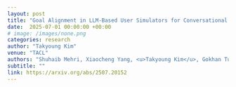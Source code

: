 ```yaml
---
layout: post
title: "Goal Alignment in LLM-Based User Simulators for Conversational AI"
date:  2025-07-01 00:00:00 +00:00
# image: /images/none.png
categories: research
author: "Takyoung Kim"
venue: "TACL"
authors: "Shuhaib Mehri, Xiaocheng Yang, <u>Takyoung Kim</u>, Gokhan Tur, Shikib Mehri, Dilek Hakkani-Tür"
subtitle: ""
link: https://arxiv.org/abs/2507.20152
---
```


